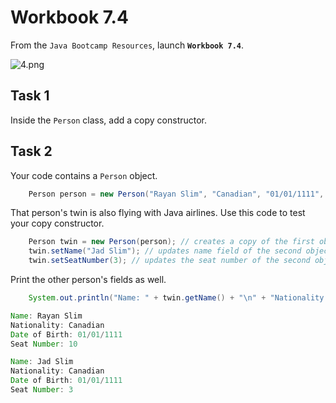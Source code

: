 # Workbook 7.4

From the `Java Bootcamp Resources`, launch **`Workbook 7.4`**.

![4.png](https://firebasestorage.googleapis.com/v0/b/learnthepart-75aed.appspot.com/o/images%2Ff2c3be38-46f6-485b-9f8e-03057a8bf3b5?alt=media&token=00c3f19a-a819-44b2-b582-f47a580030b3)

## **Task 1**

Inside the `Person` class, add a copy constructor.

## **Task 2**
Your code contains a `Person` object.

```java
    Person person = new Person("Rayan Slim", "Canadian", "01/01/1111", 5);
```
That person's twin is also flying with Java airlines. Use this code to test your copy constructor.

```java
    Person twin = new Person(person); // creates a copy of the first object.
    twin.setName("Jad Slim"); // updates name field of the second object.
    twin.setSeatNumber(3); // updates the seat number of the second object.
```
Print the other person's fields as well.

```java
    System.out.println("Name: " + twin.getName() + "\n" + "Nationality: " + twin.getNationality() + "\n" + "Date of Birth: " + twin.getDateOfBirth() + "\n" + "Seat Number: " + twin.getSeatNumber() + "\n");
```

```java
Name: Rayan Slim
Nationality: Canadian
Date of Birth: 01/01/1111
Seat Number: 10

Name: Jad Slim
Nationality: Canadian
Date of Birth: 01/0﻿1﻿/1﻿1﻿11
Seat Number: 3
```
